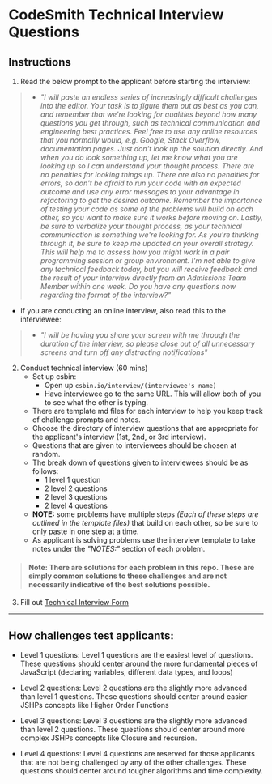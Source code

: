 # CodeSmith Technical Interview Questions

## Instructions

1. Read the below prompt to the applicant before starting the interview:

> - _"I will paste an endless series of increasingly difficult challenges into the editor. Your task is to figure them out as best as you can, and remember that we're looking for qualities beyond how many questions you get through, such as technical communication and engineering best practices.
>Feel free to use any online resources that you normally would, e.g. Google, Stack Overflow, documentation pages. Just don't look up the solution directly. And when you do look something up, let me know what you are looking up so I can understand your thought process. There are no penalties for looking things up.
>There are also no penalties for errors, so don't be afraid to run your code with an expected outcome and use any error messages to your advantage in refactoring to get the desired outcome.
>Remember the importance of testing your code as some of the problems will build on each other, so you want to make sure it works before moving on.
>Lastly, be sure to verbalize your thought process, as your technical communication is something we're looking for. As you're thinking through it, be sure to keep me updated on your overall strategy. This will help me to assess how you might work in a pair programming session or group environment.
>I'm not able to give any technical feedback today, but you will receive feedback and the result of your interview directly from an Admissions Team Member within one week. Do you have any questions now regarding the format of the interview?"_

- If you are conducting an online interview, also read this to the interviewee:
> - _"I will be having you share your screen with me through the duration of the interview, so please close out of all unnecessary screens and turn off any distracting notifications"_


2. Conduct technical interview (60 mins)
    - Set up csbin:
        - Open up `csbin.io/interview/(interviewee's name)`
        - Have interviewee go to the same URL. This will allow both of you to see what the other is typing.
    - There are template md files for each interview to help you keep track of challenge prompts and notes.
    - Choose the directory of interview questions that are appropriate for the applicant's interview (1st, 2nd, or 3rd interview).
    - Questions that are given to interviewees should be chosen at random.
    - The break down of questions given to interviewees should be as follows:
        - 1 level 1 question
        - 2 level 2 questions
        - 2 level 3 questions
        - 2 level 4 questions
   - __NOTE:__ some problems have multiple steps _(Each of these steps are outlined in the template files)_ that build on each other, so be sure to only paste in one step at a time.
    - As applicant is solving problems use the interview template to take notes under the _"NOTES:"_ section of each problem.
> #### Note: There are solutions for each problem in this repo. These are simply common solutions to these challenges and are not necessarily indicative of the best solutions possible.

3. Fill out [Technical Interview Form](https://docs.google.com/forms/d/e/1FAIpQLSdFsG7aUoC82kS6IMVTU32zB49hq_eHW0-WQvziGI3ZMYq4MQ/viewform)

---

## How challenges test applicants:
- Level 1 questions: Level 1 questions are the easiest level of questions. These questions should center around the more fundamental pieces of JavaScript (declaring variables, different data types, and loops)

- Level 2 questions: Level 2 questions are the slightly more advanced than level 1 questions. These questions should center around easier JSHPs concepts like Higher Order Functions

- Level 3 questions: Level 3 questions are the slightly more advanced than level 2 questions. These questions should center around more complex JSHPs concepts like Closure and recursion.

- Level 4 questions: Level 4 questions are reserved for those applicants that are not being challenged by any of the other challenges. These questions should center around  tougher algorithms and time complexity.
